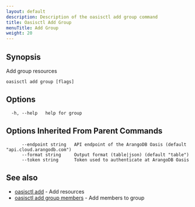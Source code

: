 ```yaml
---
layout: default
description: Description of the oasisctl add group command
title: Oasisctl Add Group
menuTitle: Add Group
weight: 20
---
```

## Synopsis
Add group resources

```
oasisctl add group [flags]
```

## Options
```
  -h, --help   help for group
```

## Options Inherited From Parent Commands
```
      --endpoint string   API endpoint of the ArangoDB Oasis (default "api.cloud.arangodb.com")
      --format string     Output format (table|json) (default "table")
      --token string      Token used to authenticate at ArangoDB Oasis
```

## See also
* [oasisctl add](_index.md)	 - Add resources
* [oasisctl add group members](add-group-members.md)	 - Add members to group

